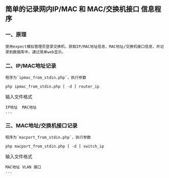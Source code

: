 ## 简单的记录网内IP/MAC 和 MAC/交换机接口 信息程序

### 一、原理
    使用expect模拟管理员登录交换机，获取IP/MAC地址信息、MAC地址/交换机接口信息，并记录到数据库中，通过简单web显示。

### 二、IP/MAC地址记录

    程序为`ipmac_from_stdin.php`，执行参数
```
php ipmac_from_stdin.php [ -d ] router_ip
```
输入文件格式
```
IP地址  MAC地址
...
```

### 三、MAC地址/交换机接口记录

    程序为`macport_from_stdin.php`，执行参数
```
php macport_from_stdin.php [ -d ] switch_ip
```
输入文件格式
```
MAC地址 VLAN 接口
...

